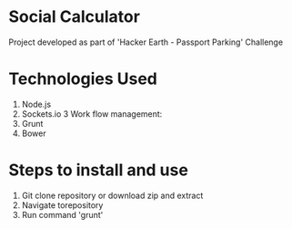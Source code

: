 Social Calculator
=================

Project developed as part of 'Hacker Earth - Passport Parking' Challenge

Technologies Used
=================

1. Node.js
2. Sockets.io
3 Work flow management:
  1. Grunt
  2. Bower


Steps to install and use
========================
1. Git clone repository or download zip and extract
2. Navigate torepository
3. Run command 'grunt'